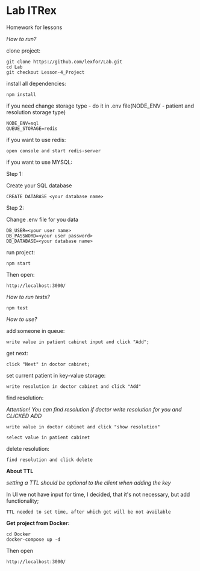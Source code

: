 # Lab ITRex
Homework for lessons

*How to run?*

clone project:

    git clone https://github.com/lexfor/Lab.git
    cd Lab
    git checkout Lesson-4_Project

install all dependencies:

    npm install

if you need change storage type - do it in .env file(NODE_ENV - patient and resolution storage type)

    NODE_ENV=sql
    QUEUE_STORAGE=redis

if you want to use redis:

    open console and start redis-server

if you want to use MYSQL:

Step 1:

Create your SQL database

    CREATE DATABASE <your database name>

Step 2:

Change .env file for you data

    DB_USER=<your user name>
    DB_PASSWORD=<your user password>
    DB_DATABASE=<your database name>

run project:

    npm start

Then open:

    http://localhost:3000/

*How to run tests?*

    npm test

*How to use?*

add someone in queue:  

    write value in patient cabinet input and click "Add";

get next: 

    click "Next" in doctor cabinet;

set current patient in key-value storage:  

    write resolution in doctor cabinet and click "Add"

find resolution:

*Attention! You can find resolution if doctor write resolution for you and *CLICKED ADD**

    write value in doctor cabinet and click "show resolution"

    select value in patient cabinet

delete resolution:

    find resolution and click delete


**About TTL**

*setting a TTL should be optional to the client when adding the key*

In UI we not have input for time, I decided, that it's not necessary, but add functionality;

    TTL needed to set time, after which get will be not available


**Get project from Docker:**

    cd Docker
    docker-compose up -d

Then open 

    http://localhost:3000/

